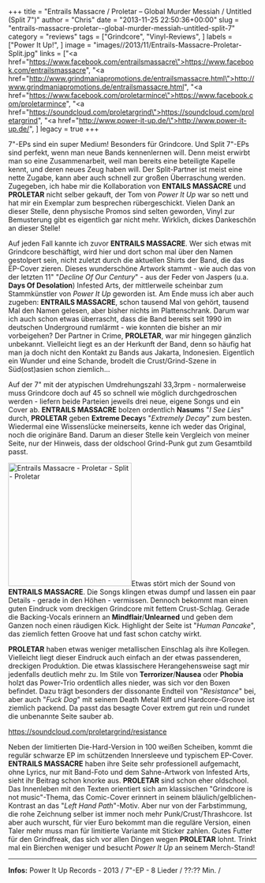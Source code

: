 +++
title = "Entrails Massacre / Proletar ‎– Global Murder Messiah / Untitled (Split 7\")"
author = "Chris"
date = "2013-11-25 22:50:36+00:00"
slug = "entrails-massacre-proletar--global-murder-messiah-untitled-split-7"
category = "reviews"
tags = ["Grindcore", "Vinyl-Reviews", ]
labels = ["Power It Up!", ]
image = "images//2013/11/Entrails-Massacre-Proletar-Split.jpg"
links = ["<a href=\"https://www.facebook.com/entrailsmassacre\">https://www.facebook.com/entrailsmassacre</a>", "<a href=\"http://www.grindmaniapromotions.de/entrailsmassacre.html\">http://www.grindmaniapromotions.de/entrailsmassacre.html</a>", "<a href=\"https://www.facebook.com/proletarmince\">https://www.facebook.com/proletarmince</a>", "<a href=\"https://soundcloud.com/proletargrind\">https://soundcloud.com/proletargrind</a>", "<a href=\"http://www.power-it-up.de/\">http://www.power-it-up.de/</a>", ]
legacy = true
+++

7"-EPs sind ein super Medium! Besonders für Grindcore. Und Split 7"-EPs sind perfekt, wenn man neue Bands kennenlernen will. Denn meist erwirbt man so eine Zusammenarbeit, weil man bereits eine beteiligte Kapelle kennt, und deren neues Zeug haben will. Der Split-Partner ist meist eine nette Zugabe, kann aber auch schnell zur großen Überraschung werden. Zugegeben, ich habe mir die Kollaboration von **ENTAILS MASSACRE** und **PROLETAR** nicht selber gekauft, der Tom von _Power It Up_ war so nett und hat mir ein Exemplar zum besprechen rübergeschickt. Vielen Dank an dieser Stelle, denn physische Promos sind selten geworden, Vinyl zur Bemusterung gibt es eigentlich gar nicht mehr. Wirklich, dickes Dankeschön an dieser Stelle!

Auf jeden Fall kannte ich zuvor **ENTRAILS MASSACRE**. Wer sich etwas mit Grindcore beschäftigt, wird hier und dort schon mal über den Namen gestolpert sein, nicht zuletzt durch die aktuellen Shirts der Band, die das EP-Cover zieren. Dieses wunderschöne Artwork stammt - wie auch das von der letzten 11" "_Decline Of Our Century_" - aus der Feder von Jaspers (u.a. **Days Of Desolation**) Infested Arts, der mittlerweile scheinbar zum Stammkünstler von _Power It Up_ geworden ist. Am Ende muss ich aber auch zugeben: **ENTRAILS MASSACRE**, schon tausend Mal von gehört, tausend Mal den Namen gelesen, aber bisher nichts im Plattenschrank. Darum war ich auch schon etwas überrascht, dass die Band bereits seit 1990 im deutschen Underground rumlärmt - wie konnten die bisher an mir vorbeigehen?
Der Partner in Crime, **PROLETAR**, war mir hingegen gänzlich unbekannt. Vielleicht liegt es an der Herkunft der Band, denn so häufig hat man ja doch nicht den Kontakt zu Bands aus Jakarta, Indonesien. Eigentlich ein Wunder und eine Schande, brodelt die Crust/Grind-Szene in Süd(ost)asien schon ziemlich...

Auf der 7" mit der atypischen Umdrehungszahl 33,3rpm - normalerweise muss Grindcore doch auf 45 so schnell wie möglich durchgedroschen werden - liefern beide Parteien jeweils drei neue, eigene Songs und ein Cover ab. **ENTRAILS MASSACRE** bolzen ordentlich **Nasum**s "_I See Lies_" durch, **PROLETAR** geben **Extreme Decay**s "_Extremely Decay_" zum besten. Wiedermal eine Wissenslücke meinerseits, kenne ich weder das Original, noch die originäre Band. Darum an dieser Stelle kein Vergleich von meiner Seite, nur der Hinweis, dass der oldschool Grind-Punk gut zum Gesamtbild passt.

<img alt="Entrails Massacre - Proletar - Split - Proletar" class="alignright size-full wp-image-12144" height="250" src="images//2013/11/Entrails-Massacre-Proletar-Split-Proletar.jpeg" width="250"/>Etwas stört mich der Sound von **ENTRAILS MASSACRE**. Die Songs klingen etwas dumpf und lassen ein paar Details - gerade in den Höhen - vermissen. Dennoch bekommt man einen guten Eindruck vom dreckigen Grindcore mit fettem Crust-Schlag. Gerade die Backing-Vocals erinnern an **Mindflair**/**Unlearned** und geben dem Ganzen noch einen räudigen Kick. Highlight der Seite ist "_Human Pancake_", das ziemlich fetten Groove hat und fast schon catchy wirkt.

**PROLETAR** haben etwas weniger metallischen Einschlag als ihre Kollegen. Vielleicht liegt dieser Eindruck auch einfach an der etwas passenderen, dreckigen Produktion. Die etwas klassischere Herangehensweise sagt mir jedenfalls deutlich mehr zu. Im Stile von **Terrorizer**/**Nausea** oder **Phobia** holzt das Power-Trio ordentlich alles nieder, was sich vor den Boxen befindet. Dazu trägt besonders der dissonante Endteil von "_Resistance_" bei, aber auch "_Fuck Dog_" mit seinem Death Metal Riff und Hardcore-Groove ist ziemlich packend. Da passt das besagte Cover extrem gut rein und rundet die unbenannte Seite sauber ab.

https://soundcloud.com/proletargrind/resistance

Neben der limitierten Die-Hard-Version in 100 weißen Scheiben, kommt die regulär schwarze EP im schützenden Innersleeve und typischem EP-Cover. **ENTRAILS MASSACRE** haben ihre Seite sehr professionell aufgemacht, ohne Lyrics, nur mit Band-Foto und dem Sahne-Artwork von Infested Arts, sieht ihr Beitrag schon knorke aus. **PROLETAR** sind schon eher oldschool. Das Innenleben mit den Texten orientiert sich am klassischen "Grindcore is not music"-Thema, das Comic-Cover erinnert in seinem bläulich/gelblichen-Kontrast an das "_Left Hand Path_"-Motiv. Aber nur von der Farbstimmung, die rohe Zeichnung selber ist immer noch mehr Punk/Crust/Thrashcore. Ist aber auch wurscht, für vier Euro bekommt man die reguläre Version, einen Taler mehr muss man für limitierte Variante mit Sticker zahlen. Gutes Futter für den Grindfreak, das sich vor allen Dingen wegen **PROLETAR** lohnt. Trinkt mal ein Bierchen weniger und besucht _Power It Up_ an seinem Merch-Stand!



---
**Infos:**
Power It Up Records - 2013 / 
7"-EP - 8 Lieder / ??:?? Min. / 
